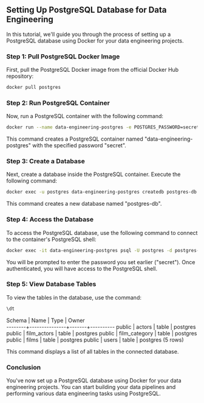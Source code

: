 ## Setting Up PostgreSQL Database for Data Engineering

In this tutorial, we'll guide you through the process of setting up a PostgreSQL database using Docker for your data engineering projects.

### Step 1: Pull PostgreSQL Docker Image
First, pull the PostgreSQL Docker image from the official Docker Hub repository:
```bash
docker pull postgres
```

### Step 2: Run PostgreSQL Container
Now, run a PostgreSQL container with the following command:
```bash
docker run --name data-engineering-postgres -e POSTGRES_PASSWORD=secret -d postgres
```
This command creates a PostgreSQL container named "data-engineering-postgres" with the specified password "secret".

### Step 3: Create a Database
Next, create a database inside the PostgreSQL container. Execute the following command:
```bash
docker exec -u postgres data-engineering-postgres createdb postgres-db
```
This command creates a new database named "postgres-db".

### Step 4: Access the Database
To access the PostgreSQL database, use the following command to connect to the container's PostgreSQL shell:
```bash
docker exec -it data-engineering-postgres psql -U postgres -d postgres-db
```
You will be prompted to enter the password you set earlier ("secret"). Once authenticated, you will have access to the PostgreSQL shell.

### Step 5: View Database Tables
To view the tables in the database, use the command:
```sql
\dt
```

 Schema |     Name      | Type  |  Owner   
--------+---------------+-------+----------
 public | actors        | table | postgres
 public | film_actors   | table | postgres
 public | film_category | table | postgres
 public | films         | table | postgres
 public | users         | table | postgres
(5 rows)

This command displays a list of all tables in the connected database.

### Conclusion
You've now set up a PostgreSQL database using Docker for your data engineering projects. You can start building your data pipelines and performing various data engineering tasks using PostgreSQL.
```
```


